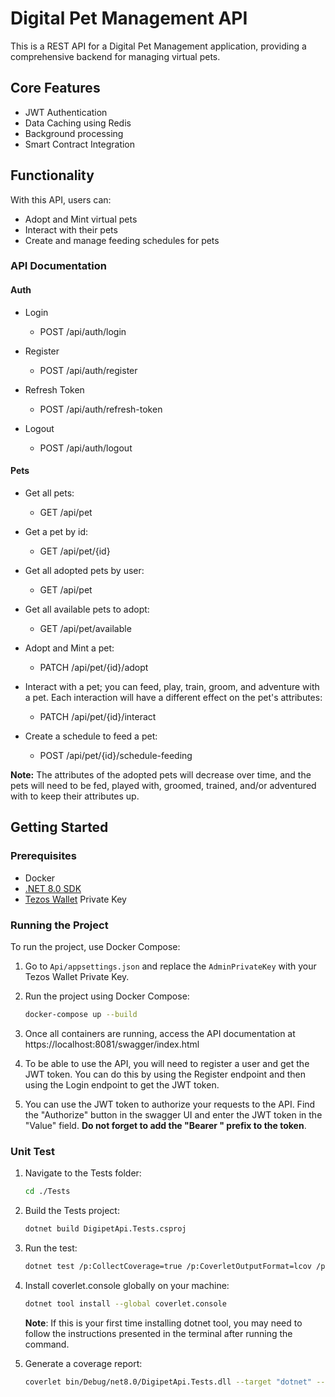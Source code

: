 # Digital Pet Management API

This is a REST API for a Digital Pet Management application, providing a comprehensive backend for managing virtual pets.

## Core Features

- JWT Authentication
- Data Caching using Redis
- Background processing
- Smart Contract Integration

## Functionality

With this API, users can:

- Adopt and Mint virtual pets
- Interact with their pets
- Create and manage feeding schedules for pets

### API Documentation

#### Auth

- Login

  - POST /api/auth/login

- Register

  - POST /api/auth/register

- Refresh Token

  - POST /api/auth/refresh-token

- Logout
  - POST /api/auth/logout

#### Pets

- Get all pets:

  - GET /api/pet

- Get a pet by id:

  - GET /api/pet/{id}

- Get all adopted pets by user:

  - GET /api/pet

- Get all available pets to adopt:

  - GET /api/pet/available

- Adopt and Mint a pet:

  - PATCH /api/pet/{id}/adopt

- Interact with a pet; you can feed, play, train, groom, and adventure with a pet. Each interaction will have a different effect on the pet's attributes:

  - PATCH /api/pet/{id}/interact

- Create a schedule to feed a pet:
  - POST /api/pet/{id}/schedule-feeding

**Note:** The attributes of the adopted pets will decrease over time, and the pets will need to be fed, played with, groomed, trained, and/or adventured with to keep their attributes up.

## Getting Started

### Prerequisites

- Docker
- [.NET 8.0 SDK](https://dotnet.microsoft.com/en-us/download/dotnet/8.0)
- [Tezos Wallet](https://docs.tezos.com/developing/wallet-setup) Private Key

### Running the Project

To run the project, use Docker Compose:

1. Go to `Api/appsettings.json` and replace the `AdminPrivateKey` with your Tezos Wallet Private Key.

2. Run the project using Docker Compose:

   ```bash
   docker-compose up --build
   ```

3. Once all containers are running, access the API documentation at https://localhost:8081/swagger/index.html

4. To be able to use the API, you will need to register a user and get the JWT token. You can do this by using the Register endpoint and then using the Login endpoint to get the JWT token.

5. You can use the JWT token to authorize your requests to the API. Find the "Authorize" button in the swagger UI and enter the JWT token in the "Value" field. **Do not forget to add the "Bearer " prefix to the token**.

### Unit Test

1. Navigate to the Tests folder:

   ```bash
   cd ./Tests
   ```

2. Build the Tests project:
   ```bash
   dotnet build DigipetApi.Tests.csproj
   ```
3. Run the test:
   ```bash
   dotnet test /p:CollectCoverage=true /p:CoverletOutputFormat=lcov /p:CoverletOutput=./lcov.info -v n
   ```
4. Install coverlet.console globally on your machine:
   ```bash
   dotnet tool install --global coverlet.console
   ```
   **Note**: If this is your first time installing dotnet tool, you may need to follow the instructions presented in the terminal after running the command.
5. Generate a coverage report:
   ```bash
   coverlet bin/Debug/net8.0/DigipetApi.Tests.dll --target "dotnet" --targetargs "test --no-build" --format lcov --output ./lcov.info
   ```
